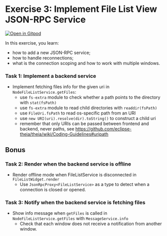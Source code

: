 # Exercise 3: Implement File List View JSON-RPC Service

[![Open in Gitpod](https://gitpod.io/button/open-in-gitpod.svg)](https://gitpod.io#https://github.com/akosyakov/theia-training/tree/solution-3)

In this exercise, you learn:
- how to add a new JSON-RPC service;
- how to handle reconnections;
- what is the connection scoping and how to work with multiple windows.

### Task 1: Implement a backend service
- Implement fetching files info for the given uri in `NodeFileListService.getFiles`:
  - use `fs-extra` module to check whether a path points to the directory with `stat(fsPath)`
  - use `fs-extra` module to read child directories with `readdir(fsPath)`
  - use `FileUri.fsPath` to read os-specific path from an URI
  - use `new URI(uri).resolve(dir).toString()` to construct a child uri
  - remember that only URIs can be passed between frontend and backend, never paths, see https://github.com/eclipse-theia/theia/wiki/Coding-Guidelines#uripath

## Bonus

### Task 2: Render when the backend service is offline
- Render offline mode when FileListService is disconnected in `FileListWidget.render`
  - Use `JsonRpcProxy<FileListService>` as a type to detect when a connection is closed or opened.

### Task 3: Notify when the backend service is fetching files
- Show info message when `getFiles` is called in `NodeFileListService.getFiles` with `MessageService.info`
  - Check that each window does not receive a notification from another window.